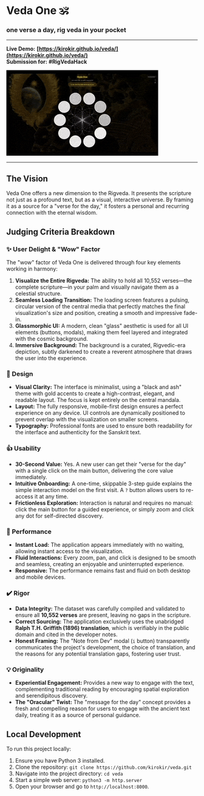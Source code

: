 # Veda One 🕉️

### one verse a day, rig veda in your pocket

---

**Live Demo:** **[https://kirokir.github.io/veda/](https://kirokir.github.io/veda/)**  
**Submission for:** **#RigVedaHack**

![Veda One Demo GIF](assets/demo.gif)

---

## The Vision

Veda One offers a new dimension to the Rigveda. It presents the scripture not just as a profound text, but as a visual, interactive universe. By framing it as a source for a "verse for the day," it fosters a personal and recurring connection with the eternal wisdom.

## Judging Criteria Breakdown

### ✨ User Delight & "Wow" Factor

The "wow" factor of Veda One is delivered through four key elements working in harmony:

1.  **Visualize the Entire Rigveda:** The ability to hold all 10,552 verses—the complete scripture—in your palm and visually navigate them as a celestial structure.
2.  **Seamless Loading Transition:** The loading screen features a pulsing, circular version of the central media that perfectly matches the final visualization's size and position, creating a smooth and impressive fade-in.
3.  **Glassmorphic UI:** A modern, clean "glass" aesthetic is used for all UI elements (buttons, modals), making them feel layered and integrated with the cosmic background.
4.  **Immersive Background:** The background is a curated, Rigvedic-era depiction, subtly darkened to create a reverent atmosphere that draws the user into the experience.

### 🎨 Design

*   **Visual Clarity:** The interface is minimalist, using a "black and ash" theme with gold accents to create a high-contrast, elegant, and readable layout. The focus is kept entirely on the central mandala.
*   **Layout:** The fully responsive, mobile-first design ensures a perfect experience on any device. UI controls are dynamically positioned to prevent overlap with the visualization on smaller screens.
*   **Typography:** Professional fonts are used to ensure both readability for the interface and authenticity for the Sanskrit text.

### 👍 Usability

*   **30-Second Value:** Yes. A new user can get their "verse for the day" with a single click on the main button, delivering the core value immediately.
*   **Intuitive Onboarding:** A one-time, skippable 3-step guide explains the simple interaction model on the first visit. A `?` button allows users to re-access it at any time.
*   **Frictionless Exploration:** Interaction is natural and requires no manual: click the main button for a guided experience, or simply zoom and click any dot for self-directed discovery.

### 🚀 Performance

*   **Instant Load:** The application appears immediately with no waiting, allowing instant access to the visualization.
*   **Fluid Interactions:** Every zoom, pan, and click is designed to be smooth and seamless, creating an enjoyable and uninterrupted experience.
*   **Responsive:** The performance remains fast and fluid on both desktop and mobile devices.

### ✔️ Rigor

*   **Data Integrity:** The dataset was carefully compiled and validated to ensure all **10,552 verses** are present, leaving no gaps in the scripture.
*   **Correct Sourcing:** The application exclusively uses the unabridged **Ralph T.H. Griffith (1896) translation**, which is verifiably in the public domain and cited in the developer notes.
*   **Honest Framing:** The "Note from Dev" modal (`i` button) transparently communicates the project's development, the choice of translation, and the reasons for any potential translation gaps, fostering user trust.

### 💡 Originality

*   **Experiential Engagement:** Provides a new way to engage with the text, complementing traditional reading by encouraging spatial exploration and serendipitous discovery.
*   **The "Oracular" Twist:** The "message for the day" concept provides a fresh and compelling reason for users to engage with the ancient text daily, treating it as a source of personal guidance.

## Local Development

To run this project locally:
1.  Ensure you have Python 3 installed.
2.  Clone the repository: `git clone https://github.com/kirokir/veda.git`
3.  Navigate into the project directory: `cd veda`
4.  Start a simple web server: `python3 -m http.server`
5.  Open your browser and go to `http://localhost:8000`. 